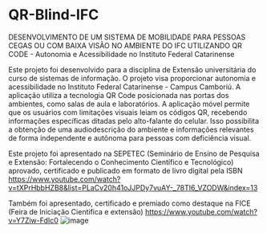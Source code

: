 # QR-Blind-IFC

DESENVOLVIMENTO DE UM SISTEMA DE MOBILIDADE PARA PESSOAS CEGAS OU COM BAIXA VISÃO NO AMBIENTE DO IFC UTILIZANDO QR CODE - Autonomia e Acessibilidade no Instituto Federal Catarinense

Este projeto foi desenvolvido para a disciplina de Extensão universitária do curso de sistemas de informação.
O projeto visa proporcionar autonomia e acessibilidade no Instituto Federal Catarinense - Campus Camboriú. A aplicação utiliza a tecnologia QR Code posicionada nas portas dos ambientes, como salas de aula e laboratórios. A aplicação móvel permite que os usuários com limitações visuais leiam os códigos QR, recebendo informações específicas ditadas pelo alto-falante do celular. Isso possibilita a obtenção de uma audiodescrição do ambiente e informações relevantes de forma independente e autônoma para pessoas com deficiência visual.

Este projeto foi apresentado na SEPETEC (Seminário de Ensino de Pesquisa e Extensão: Fortalecendo o Conhecimento Científico e Tecnológico) aprovado, certificado e publicado em formato de livro digital pela ISBN
https://www.youtube.com/watch?v=tXPrHbbHZB8&list=PLaCv20h41oJJPDy7vuAY-_78TI6_VZODW&index=13

Também foi apresentado, certificado e premiado como destaque na FICE (Feira de Iniciação Cientifica e extensão)
https://www.youtube.com/watch?v=Y7Ziw-FdIc0
![image](https://github.com/tayllana/QR-Blind-IFC/assets/53586589/68339aad-2526-4fcb-b3ae-cfb96f345c7d)
